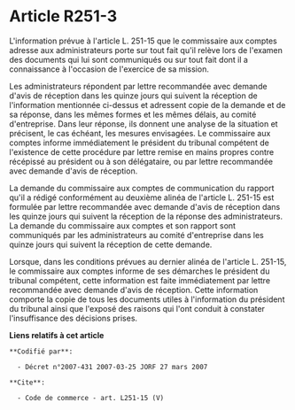 # Article R251-3

L'information prévue à l'article L. 251-15 que le commissaire aux comptes adresse aux administrateurs porte sur tout fait
qu'il relève lors de l'examen des documents qui lui sont communiqués ou sur tout fait dont il a connaissance à l'occasion de
l'exercice de sa mission. 

Les administrateurs répondent par lettre recommandée avec demande d'avis de réception dans les quinze jours qui suivent la
réception de l'information mentionnée ci-dessus et adressent copie de la demande et de sa réponse, dans les mêmes formes et
les mêmes délais, au comité d'entreprise. Dans leur réponse, ils donnent une analyse de la situation et précisent, le cas
échéant, les mesures envisagées. Le commissaire aux comptes informe immédiatement le président du tribunal compétent de
l'existence de cette procédure par lettre remise en mains propres contre récépissé au président ou à son délégataire, ou par
lettre recommandée avec demande d'avis de réception. 

La demande du commissaire aux comptes de communication du rapport qu'il a rédigé conformément au deuxième alinéa de l'article
L. 251-15 est formulée par lettre recommandée avec demande d'avis de réception dans les quinze jours qui suivent la réception
de la réponse des administrateurs. La demande du commissaire aux comptes et son rapport sont communiqués par les
administrateurs au comité d'entreprise dans les quinze jours qui suivent la réception de cette demande. 

Lorsque, dans les conditions prévues au dernier alinéa de l'article L. 251-15, le commissaire aux comptes informe de ses
démarches le président du tribunal compétent, cette information est faite immédiatement par lettre recommandée avec demande
d'avis de réception. Cette information comporte la copie de tous les documents utiles à l'information du président du
tribunal ainsi que l'exposé des raisons qui l'ont conduit à constater l'insuffisance des décisions prises.

**Liens relatifs à cet article**

	**Codifié par**:

	  - Décret n°2007-431 2007-03-25 JORF 27 mars 2007

	**Cite**:

	  - Code de commerce - art. L251-15 (V)
